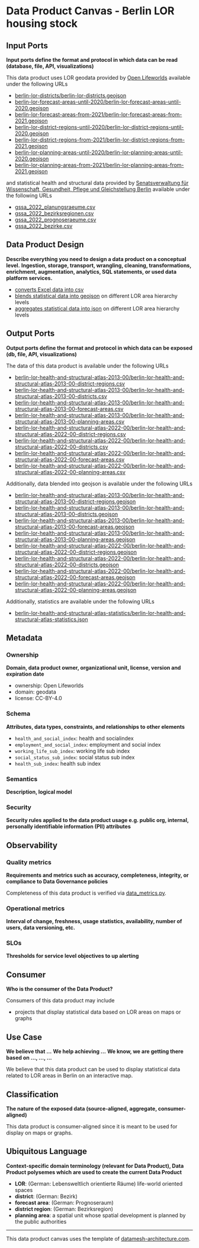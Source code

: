 # Data Product Canvas - Berlin LOR housing stock

## Input Ports

**Input ports define the format and protocol in which data can be read (database, file, API, visualizations)**

This data product uses LOR geodata provided by [Open Lifeworlds](https://github.com/open-lifeworlds) available under the
following URLs

* [berlin-lor-districts/berlin-lor-districts.geojson](https://raw.githubusercontent.com/open-lifeworlds/open-lifeworlds-data-product-berlin-lor-geodata/main/data/berlin-lor-districts/berlin-lor-districts.geojson)
* [berlin-lor-forecast-areas-until-2020/berlin-lor-forecast-areas-until-2020.geojson](https://raw.githubusercontent.com/open-lifeworlds/open-lifeworlds-data-product-berlin-lor-geodata/main/data/berlin-lor-forecast-areas-until-2020/berlin-lor-forecast-areas-until-2020.geojson)
* [berlin-lor-forecast-areas-from-2021/berlin-lor-forecast-areas-from-2021.geojson](https://raw.githubusercontent.com/open-lifeworlds/open-lifeworlds-data-product-berlin-lor-geodata/main/data/berlin-lor-forecast-areas-from-2021/berlin-lor-forecast-areas-from-2021.geojson)
* [berlin-lor-district-regions-until-2020/berlin-lor-district-regions-until-2020.geojson](https://raw.githubusercontent.com/open-lifeworlds/open-lifeworlds-data-product-berlin-lor-geodata/main/data/berlin-lor-district-regions-until-2020/berlin-lor-district-regions-until-2020.geojson)
* [berlin-lor-district-regions-from-2021/berlin-lor-district-regions-from-2021.geojson](https://raw.githubusercontent.com/open-lifeworlds/open-lifeworlds-data-product-berlin-lor-geodata/main/data/berlin-lor-district-regions-from-2021/berlin-lor-district-regions-from-2021.geojson)
* [berlin-lor-planning-areas-until-2020/berlin-lor-planning-areas-until-2020.geojson](https://raw.githubusercontent.com/open-lifeworlds/open-lifeworlds-data-product-berlin-lor-geodata/main/data/berlin-lor-planning-areas-until-2020/berlin-lor-planning-areas-until-2020.geojson)
* [berlin-lor-planning-areas-from-2021/berlin-lor-planning-areas-from-2021.geojson](https://raw.githubusercontent.com/open-lifeworlds/open-lifeworlds-data-product-berlin-lor-geodata/main/data/berlin-lor-planning-areas-from-2021/berlin-lor-planning-areas-from-2021.geojson)

and statistical health and structural data provided
by [Senatsverwaltung für Wissenschaft, Gesundheit, Pflege und Gleichstellung Berlin](https://www.berlin.de/sen/gesundheit/service/gesundheitsberichterstattung/gesundheit-und-sozialstruktur/) available under the following
URLs

* [gssa_2022_planungsraeume.csv](https://www.berlin.de/sen/gesundheit/_assets/service/daten/gesundheits-und-sozialstrukturatlas/gssa_2022_planungsraeume.csv)
* [gssa_2022_bezirksregionen.csv](https://www.berlin.de/sen/gesundheit/_assets/service/daten/gesundheits-und-sozialstrukturatlas/gssa_2022_bezirksregionen.csv)
* [gssa_2022_prognoseraeume.csv](https://www.berlin.de/sen/gesundheit/_assets/service/daten/gesundheits-und-sozialstrukturatlas/gssa_2022_prognoseraeume.csv)
* [gssa_2022_bezirke.csv](https://www.berlin.de/sen/gesundheit/_assets/service/daten/gesundheits-und-sozialstrukturatlas/gssa_2022_bezirke.csv)

## Data Product Design

**Describe everything you need to design a data product on a conceptual level.**
**Ingestion, storage, transport, wrangling, cleaning, transformations, enrichment, augmentation, analytics, SQL
statements, or used data platform services.**

* [converts Excel data into csv](../lib/transform/data_csv_converter.py)
* [blends statistical data into geojson](../lib/transform/data_blender.py) on different LOR area hierarchy levels
* [aggregates statistical data into json](../lib/transform/data_blender.py) on different LOR area hierarchy levels

## Output Ports

**Output ports define the format and protocol in which data can be exposed (db, file, API, visualizations)**

The data of this data product is available under the following URLs

* [berlin-lor-health-and-structural-atlas-2013-00/berlin-lor-health-and-structural-atlas-2013-00-district-regions.csv](https://raw.githubusercontent.com/open-lifeworlds/open-lifeworlds-data-product-berlin-lor-health-and-structural-atlas/main/data/berlin-lor-health-and-structural-atlas-2013-00/berlin-lor-health-and-structural-atlas-2013-00-district-regions.csv)
* [berlin-lor-health-and-structural-atlas-2013-00/berlin-lor-health-and-structural-atlas-2013-00-districts.csv](https://raw.githubusercontent.com/open-lifeworlds/open-lifeworlds-data-product-berlin-lor-health-and-structural-atlas/main/data/berlin-lor-health-and-structural-atlas-2013-00/berlin-lor-health-and-structural-atlas-2013-00-districts.csv)
* [berlin-lor-health-and-structural-atlas-2013-00/berlin-lor-health-and-structural-atlas-2013-00-forecast-areas.csv](https://raw.githubusercontent.com/open-lifeworlds/open-lifeworlds-data-product-berlin-lor-health-and-structural-atlas/main/data/berlin-lor-health-and-structural-atlas-2013-00/berlin-lor-health-and-structural-atlas-2013-00-forecast-areas.csv)
* [berlin-lor-health-and-structural-atlas-2013-00/berlin-lor-health-and-structural-atlas-2013-00-planning-areas.csv](https://raw.githubusercontent.com/open-lifeworlds/open-lifeworlds-data-product-berlin-lor-health-and-structural-atlas/main/data/berlin-lor-health-and-structural-atlas-2013-00/berlin-lor-health-and-structural-atlas-2013-00-planning-areas.csv)
* [berlin-lor-health-and-structural-atlas-2022-00/berlin-lor-health-and-structural-atlas-2022-00-district-regions.csv](https://raw.githubusercontent.com/open-lifeworlds/open-lifeworlds-data-product-berlin-lor-health-and-structural-atlas/main/data/berlin-lor-health-and-structural-atlas-2022-00/berlin-lor-health-and-structural-atlas-2022-00-district-regions.csv)
* [berlin-lor-health-and-structural-atlas-2022-00/berlin-lor-health-and-structural-atlas-2022-00-districts.csv](https://raw.githubusercontent.com/open-lifeworlds/open-lifeworlds-data-product-berlin-lor-health-and-structural-atlas/main/data/berlin-lor-health-and-structural-atlas-2022-00/berlin-lor-health-and-structural-atlas-2022-00-districts.csv)
* [berlin-lor-health-and-structural-atlas-2022-00/berlin-lor-health-and-structural-atlas-2022-00-forecast-areas.csv](https://raw.githubusercontent.com/open-lifeworlds/open-lifeworlds-data-product-berlin-lor-health-and-structural-atlas/main/data/berlin-lor-health-and-structural-atlas-2022-00/berlin-lor-health-and-structural-atlas-2022-00-forecast-areas.csv)
* [berlin-lor-health-and-structural-atlas-2022-00/berlin-lor-health-and-structural-atlas-2022-00-planning-areas.csv](https://raw.githubusercontent.com/open-lifeworlds/open-lifeworlds-data-product-berlin-lor-health-and-structural-atlas/main/data/berlin-lor-health-and-structural-atlas-2022-00/berlin-lor-health-and-structural-atlas-2022-00-planning-areas.csv)

Additionally, data blended into geojson is available under the following URLs

* [berlin-lor-health-and-structural-atlas-2013-00/berlin-lor-health-and-structural-atlas-2013-00-district-regions.geojson](https://raw.githubusercontent.com/open-lifeworlds/open-lifeworlds-data-product-berlin-lor-health-and-structural-atlas/main/data/berlin-lor-health-and-structural-atlas-2013-00/berlin-lor-health-and-structural-atlas-2013-00-district-regions.geojson)
* [berlin-lor-health-and-structural-atlas-2013-00/berlin-lor-health-and-structural-atlas-2013-00-districts.geojson](https://raw.githubusercontent.com/open-lifeworlds/open-lifeworlds-data-product-berlin-lor-health-and-structural-atlas/main/data/berlin-lor-health-and-structural-atlas-2013-00/berlin-lor-health-and-structural-atlas-2013-00-districts.geojson)
* [berlin-lor-health-and-structural-atlas-2013-00/berlin-lor-health-and-structural-atlas-2013-00-forecast-areas.geojson](https://raw.githubusercontent.com/open-lifeworlds/open-lifeworlds-data-product-berlin-lor-health-and-structural-atlas/main/data/berlin-lor-health-and-structural-atlas-2013-00/berlin-lor-health-and-structural-atlas-2013-00-forecast-areas.geojson)
* [berlin-lor-health-and-structural-atlas-2013-00/berlin-lor-health-and-structural-atlas-2013-00-planning-areas.geojson](https://raw.githubusercontent.com/open-lifeworlds/open-lifeworlds-data-product-berlin-lor-health-and-structural-atlas/main/data/berlin-lor-health-and-structural-atlas-2013-00/berlin-lor-health-and-structural-atlas-2013-00-planning-areas.geojson)
* [berlin-lor-health-and-structural-atlas-2022-00/berlin-lor-health-and-structural-atlas-2022-00-district-regions.geojson](https://raw.githubusercontent.com/open-lifeworlds/open-lifeworlds-data-product-berlin-lor-health-and-structural-atlas/main/data/berlin-lor-health-and-structural-atlas-2022-00/berlin-lor-health-and-structural-atlas-2022-00-district-regions.geojson)
* [berlin-lor-health-and-structural-atlas-2022-00/berlin-lor-health-and-structural-atlas-2022-00-districts.geojson](https://raw.githubusercontent.com/open-lifeworlds/open-lifeworlds-data-product-berlin-lor-health-and-structural-atlas/main/data/berlin-lor-health-and-structural-atlas-2022-00/berlin-lor-health-and-structural-atlas-2022-00-districts.geojson)
* [berlin-lor-health-and-structural-atlas-2022-00/berlin-lor-health-and-structural-atlas-2022-00-forecast-areas.geojson](https://raw.githubusercontent.com/open-lifeworlds/open-lifeworlds-data-product-berlin-lor-health-and-structural-atlas/main/data/berlin-lor-health-and-structural-atlas-2022-00/berlin-lor-health-and-structural-atlas-2022-00-forecast-areas.geojson)
* [berlin-lor-health-and-structural-atlas-2022-00/berlin-lor-health-and-structural-atlas-2022-00-planning-areas.geojson](https://raw.githubusercontent.com/open-lifeworlds/open-lifeworlds-data-product-berlin-lor-health-and-structural-atlas/main/data/berlin-lor-health-and-structural-atlas-2022-00/berlin-lor-health-and-structural-atlas-2022-00-planning-areas.geojson)

Additionally, statistics are available under the following URLs

* [berlin-lor-health-and-structural-atlas-statistics/berlin-lor-health-and-structural-atlas-statistics.json](https://raw.githubusercontent.com/open-lifeworlds/open-lifeworlds-data-product-berlin-lor-health-and-structural-atlas/main/data/berlin-lor-health-and-structural-atlas-statistics/berlin-lor-health-and-structural-atlas-statistics.json)

## Metadata

### Ownership

**Domain, data product owner, organizational unit, license, version and expiration date**

* ownership: Open Lifeworlds
* domain: geodata
* license: CC-BY-4.0

### Schema

**Attributes, data types, constraints, and relationships to other elements**

* `health_and_social_index`: health and socialindex
* `employment_and_social_index`: employment and social index
* `working_life_sub_index`: working life sub index
* `social_status_sub_index`: social status sub index
* `health_sub_index`: health sub index

### Semantics

**Description, logical model**

### Security

**Security rules applied to the data product usage e.g. public org, internal, personally identifiable information (PII)
attributes**

## Observability

### Quality metrics

**Requirements and metrics such as accuracy, completeness, integrity, or compliance to Data Governance policies**

Completeness of this data product is verified via [data_metrics.py](../lib/metrics/data_completeness.py).

### Operational metrics

**Interval of change, freshness, usage statistics, availability, number of users, data versioning, etc.**

### SLOs

**Thresholds for service level objectives to up alerting**

## Consumer

**Who is the consumer of the Data Product?**

Consumers of this data product may include

* projects that display statistical data based on LOR areas on maps or graphs

## Use Case

**We believe that ...**
**We help achieving ...**
**We know, we are getting there based on ..., ..., ...**

We believe that this data product can be used to display statistical data related to LOR areas in Berlin on an
interactive map.

## Classification

**The nature of the exposed data (source-aligned, aggregate, consumer-aligned)**

This data product is consumer-aligned since it is meant to be used for display on maps or graphs.

## Ubiquitous Language

**Context-specific domain terminology (relevant for Data Product), Data Product polysemes which are used to create the
current Data Product**

* **LOR**: (German: Lebensweltlich orientierte Räume) life-world oriented spaces
* **district**: (German: Bezirk)
* **forecast area**: (German: Prognoseraum)
* **district region**: (German: Bezirksregion)
* **planning area**: a spatial unit whose spatial development is planned by the public authorities

---
This data product canvas uses the template
of [datamesh-architecture.com](https://www.datamesh-architecture.com/data-product-canvas).
